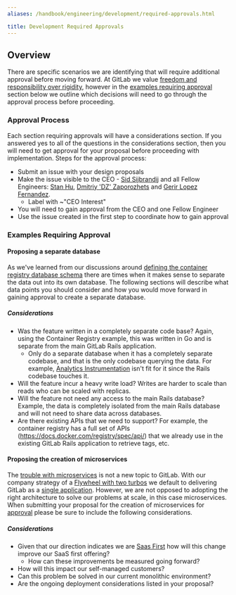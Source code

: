 ```yaml
---
aliases: /handbook/engineering/development/required-approvals.html

title: Development Required Approvals
---
```








## Overview

There are specific scenarios we are identifying that will require additional approval before moving forward. At GitLab we value [freedom and responsibility over rigidity](https://about.gitlab.com/handbook/values/#freedom-and-responsibility-over-rigidity), however in the [examples requiring approval](#examples-requiring-approval) section below we outline which decisions will need to go through the approval process before proceeding.

### Approval Process

Each section requiring approvals will have a considerations section. If you answered yes to all of the questions in the considerations section, then you will need to get approval for your proposal before proceeding with implementation. Steps for the approval process: 

* Submit an issue with your design proposals
* Make the issue visible to the CEO - [Sid Sijbrandij](https://about.gitlab.com/company/team/#sytses) and all Fellow Engineers: [Stan Hu](https://about.gitlab.com/company/team/#stanhu), [Dmitriy 'DZ' Zaporozhets](https://about.gitlab.com/company/team/#dzaporozhets) and [Gerir Lopez Fernandez](https://about.gitlab.com/company/team/#glopezfernandez).
  * Label with ~"CEO Interest"
* You will need to gain approval from the CEO and one Fellow Engineer
* Use the issue created in the first step to coordinate how to gain approval

### Examples Requiring Approval

#### Proposing a separate database

As we've learned from our discussions around [defining the container registry database schema](https://gitlab.com/gitlab-org/gitlab/-/issues/207147) there are times when it makes sense to separate the data out into its own database.  The following sections will describe what data points you should consider and how you would move forward in gaining approval to create a separate database.

##### Considerations

- Was the feature written in a completely separate code base?  Again, using the Container Registry example, this was written in Go and is separate from the main GitLab Rails application.
   - Only do a separate database when it has a completely separate codebase, and that is the only codebase querying the data. For example, [Analytics Instrumentation](https://gitlab.com/gitlab-org/gitlab/-/merge_requests/27730) isn't fit for it since the Rails codebase touches it.
- Will the feature incur a heavy write load?  Writes are harder to scale than reads who can be scaled with replicas.
- Will the feature not need any access to the main Rails database?  Example, the data is completely isolated from the main Rails database and will not need to share data across databases.
- Are there existing APIs that we need to support?  For example, the container registry has a full set of APIs (https://docs.docker.com/registry/spec/api/) that we already use in the existing GitLab Rails application to retrieve tags, etc.

#### Proposing the creation of microservices

The [trouble with microservices](/handbook/engineering/infrastructure/core-platform/data_stores/database/doc/strategy.html#the-trouble-with-microservices) is not a new topic to GitLab. With our company strategy of a [Flywheel with two turbos](/company/strategy/#flywheel-with-two-turbos) we default to delivering GitLab as a [single application](/handbook/product/single-application/). However, we are not opposed to adopting the right architecture to solve our problems at scale, in this case microservices. When submitting your proposal for the creation of microservices for [approval](#approval-process) please be sure to include the following considerations.

##### Considerations

* Given that our direction indicates we are [Saas First](/direction/#saas-first) how will this change improve our SaaS first offering?
  * How can these improvements be measured going forward?
* How will this impact our self-managed customers?
* Can this problem be solved in our current monolithic environment?
* Are the ongoing deployment considerations listed in your proposal?
